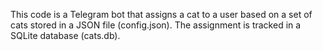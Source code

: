 This code is a Telegram bot that assigns a cat to a user based on a set of cats stored in a JSON file (config.json). The assignment is tracked in a SQLite database (cats.db).
